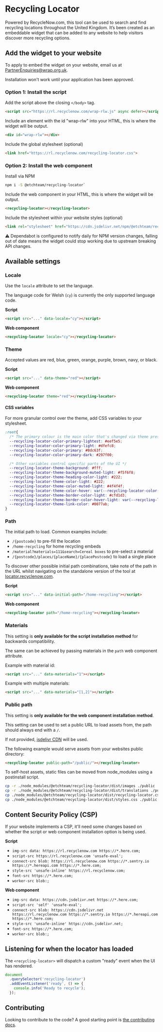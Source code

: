 # Recycling Locator

Powered by RecycleNow.com, this tool can be used to search and find recycling locations throughout the United Kingdom. It’s been created as an embeddable widget that can be added to any website to help visitors discover more recycling options.

## Add the widget to your website

To apply to embed the widget on your website, email us at [PartnerEnquiries@wrap.org.uk](mailto:PartnerEnquiries@wrap.org.uk).

Installation won't work until your application has been approved.

### Option 1: Install the script

Add the script above the closing `</body>` tag.

```html
<script src="https://rl.recyclenow.com/wrap-rlw.js" async defer></script>
```

Include an element with the id "wrap-rlw" into your HTML, this is where the widget will be output.

```html
<div id="wrap-rlw"></div>
```

Include the global stylesheet (optional)

```html
<link href="https://rl.recyclenow.com/recycling-locator.css">
```

### Option 2: Install the web component

Install via NPM

```bash
npm i -S @etchteam/recycling-locator`
```

Include the web component in your HTML, this is where the widget will be output.

```html
<recycling-locator></recycling-locator>
```

Include the stylesheet within your website styles (optional)

```html
<link rel="stylesheet" href="https://cdn.jsdelivr.net/npm/@etchteam/recycling-locator@latest/dist/recycling-locator.css">
```

⚠️ Dependabot is configured to notify daily for NPM version changes, falling out of date means the widget could stop working due to upstream breaking API changes.

## Available settings

### Locale

Use the `locale` attribute to set the language.

The language code for Welsh (`cy`) is currently the only supported language code.

**Script**

```html
<script src="..." data-locale="cy"></script>
```

**Web component**

```html
<recycling-locator locale="cy"></recycling-locator>
```

### Theme

Accepted values are red, blue, green, orange, purple, brown, navy, or black.

**Script**

```html
<script src="..." data-theme="red"></script>
```

**Web component**

```html
<recycling-locator theme="red"></recycling-locator>
```

#### CSS variables

For more granular control over the theme, add CSS variables to your stylesheet.

```css
:root{
  /* The primary colour is the main color that's changed via theme presets */
  --recycling-locator-color-primary-lightest: #eef5e5;
  --recycling-locator-color-primary-light: #dfefc8;
  --recycling-locator-color-primary: #8dc63f;
  --recycling-locator-color-primary-dark: #297f00;

  /* Other variables control specific parts of the UI */
  --recycling-locator-theme-background: #fff;
  --recycling-locator-theme-background-muted-light: #f5f6f8;
  --recycling-locator-theme-heading-color-light: #222;
  --recycling-locator-theme-color-light: #222;
  --recycling-locator-theme-color-muted-light: #4f4f4f;
  --recycling-locator-theme-color-hover: var(--recycling-locator-color-primary-dark);
  --recycling-locator-theme-border-color-light: #cfd1d3;
  --recycling-locator-theme-border-color-hover-light: var(--recycling-locator-color-primary-dark);
  --recycling-locator-theme-link-color: #0077ab;
}
```

### Path

The initial path to load. Common examples include:

- `/{postcode}` to pre-fill the location
- `/home-recycling` for home recycling embeds
- `/material?materials=111&search=Cereal boxes` to pre-select a material
- `/{postcode}/places/{placeName}/{placePostcode}` to load a single place

To discover other possible initial path combinations, take note of the path in the URL whilst navigating on the standalone version of the tool at [locator.recyclenow.com](https://locator.recyclenow.com/).

**Script**

```html
<script src="..." data-initial-path="/home-recycling"></script>
```

**Web component**

```html
<recycling-locator path="/home-recycling"></recycling-locator>
```

### Materials

This setting is **only available for the script installation method** for backwards compatibility.

The same can be achieved by passing materials in the `path` web component attribute.

Example with material id:

```html
<script src="..." data-materials="1"></script>
```

Example with multiple materials:

```html
<script src="..." data-materials="[1,2]"></script>
```

### Public path

This setting is **only available for the web component installation method**.

This setting can be used to set a public URL to load assets from, the path should always end with a `/`.

If not provided, [jsdelivr CDN](https://www.jsdelivr.com/) will be used.

The following example would serve assets from your websites public directory:

```html
<recycling-locator public-path="/public/"></recycling-locator>
```

To self-host assets, static files can be moved from node_modules using a postinstall script.

```bash
cp -r ./node_modules/@etchteam/recycling-locator/dist/images ./public
cp -r ./node_modules/@etchteam/recycling-locator/dist/translations ./public
cp ./node_modules/@etchteam/recycling-locator/dist/recycling-locator.css ./public
cp ./node_modules/@etchteam/recycling-locator/dist/styles.css ./public
```

## Content Security Policy (CSP)

If your website implements a CSP, it'll need some changes based on whether the script or web component installation option is being used.

**Script**

- `img-src data: https://rl.recyclenow.com https://*.here.com;`
- `script-src https://rl.recyclenow.com 'unsafe-eval';`
- `connect-src blob: https://rl.recyclenow.com https://*.sentry.io https://*.hereapi.com https://*.here.com;`
- `style-src 'unsafe-inline' https://rl.recyclenow.com;`
- `font-src https://*.here.com;`
- `worker-src blob:;`

**Web component**

- `img-src data: https://cdn.jsdelivr.net https://*.here.com;`
- `script-src 'self' 'unsafe-eval';`
- `connect-src blob: https://cdn.jsdelivr.net https://rl.recyclenow.com https://*.sentry.io https://*.hereapi.com https://*.here.com;`
- `style-src 'unsafe-inline' https://cdn.jsdelivr.net;`
- `font-src https://*.here.com;`
- `worker-src blob:;`

## Listening for when the locator has loaded

The `<recycling-locator>` will dispatch a custom "ready" event when the UI has rendered.

```javascript
document
  .querySelector('recycling-locator')
  .addEventListener('ready', () => {
    console.info('Ready to recycle');
  });
```

## Contributing

Looking to contribute to the code? A good starting point is [the contributing docs](https://github.com/etchteam/recycling-locator-widget/blob/main/contributing.md).
